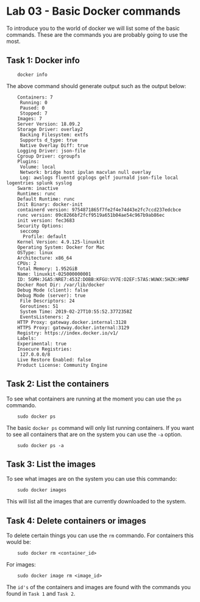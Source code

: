 # Lab 03 - Basic Docker commands

To introduce you to the world of docker we will list some of the basic commands.
These are the commands you are probably going to use the most.

## Task 1: Docker info


        docker info


The above command should generate output such as the output below:


        Containers: 7
         Running: 0
         Paused: 0
         Stopped: 7
        Images: 7
        Server Version: 18.09.2
        Storage Driver: overlay2
         Backing Filesystem: extfs
         Supports d_type: true
         Native Overlay Diff: true
        Logging Driver: json-file
        Cgroup Driver: cgroupfs
        Plugins:
         Volume: local
         Network: bridge host ipvlan macvlan null overlay
         Log: awslogs fluentd gcplogs gelf journald json-file local logentries splunk syslog
        Swarm: inactive
        Runtimes: runc
        Default Runtime: runc
        Init Binary: docker-init
        containerd version: 9754871865f7fe2f4e74d43e2fc7ccd237edcbce
        runc version: 09c8266bf2fcf9519a651b04ae54c967b9ab86ec
        init version: fec3683
        Security Options:
         seccomp
          Profile: default
        Kernel Version: 4.9.125-linuxkit
        Operating System: Docker for Mac
        OSType: linux
        Architecture: x86_64
        CPUs: 2
        Total Memory: 1.952GiB
        Name: linuxkit-025000000001
        ID: 5GMH:JGA5:NRE7:453Z:DOBB:KFGU:VV7E:O2EF:57AS:WUWX:5HZK:HMNF
        Docker Root Dir: /var/lib/docker
        Debug Mode (client): false
        Debug Mode (server): true
         File Descriptors: 24
         Goroutines: 51
         System Time: 2019-02-27T10:55:52.3772358Z
         EventsListeners: 2
        HTTP Proxy: gateway.docker.internal:3128
        HTTPS Proxy: gateway.docker.internal:3129
        Registry: https://index.docker.io/v1/
        Labels:
        Experimental: true
        Insecure Registries:
         127.0.0.0/8
        Live Restore Enabled: false
        Product License: Community Engine


## Task 2: List the containers

To see what containers are running at the moment you can use the `ps` commando.

        sudo docker ps

The basic `docker ps` command will only list running containers. If you want to
see all containers that are on the system you can use the `-a` option.

        sudo docker ps -a

## Task 3: List the images

To see what images are on the system you can use this commando:

        sudo docker images

This will list all the images that are currently downloaded to the system.

## Task 4: Delete containers or images

To delete certain things you can use the `rm` commando. For containers this would
be:

        sudo docker rm <container_id>

For images:

        sudo docker image rm <image_id>

The `id's` of the containers and images are found with the commands you found in
`Task 1` and `Task 2`.
